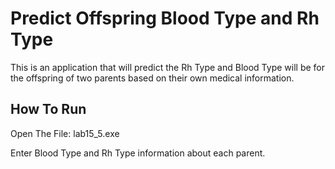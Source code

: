 # Predict Offspring Blood Type and Rh Type

This is an application that will predict the Rh Type and Blood Type will be for the offspring of two parents based on their own medical information. 

## How To Run

Open The File: lab15_5.exe

Enter Blood Type and Rh Type information about each parent. 

